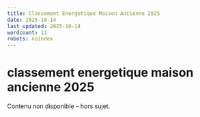 ```yaml
---
title: Classement Energetique Maison Ancienne 2025
date: 2025-10-14
last_updated: 2025-10-14
wordcount: 11
robots: noindex
---
```


# classement energetique maison ancienne 2025

Contenu non disponible – hors sujet.